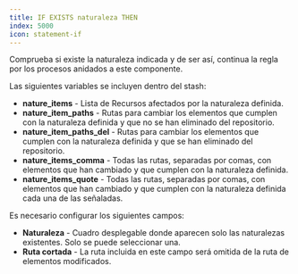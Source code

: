 ```yaml
---
title: IF EXISTS naturaleza THEN
index: 5000
icon: statement-if
---
```


Comprueba si existe la naturaleza indicada y de ser así, continua la regla por los procesos anidados a este componente.

Las siguientes variables se incluyen dentro del stash:

- **nature_items** - Lista de Recursos afectados por la naturaleza definida.
- **nature_item_paths** - Rutas para cambiar los elementos que cumplen con la naturaleza definida y que no se han
  eliminado del repositorio.
- **nature_item_paths_del** - Rutas para cambiar los elementos que cumplen con la naturaleza definida y que se han
  eliminado del repositorio.
- **nature_items_comma** - Todas las rutas, separadas por comas, con elementos que han cambiado y que cumplen con la
  naturaleza definida.
- **nature_items_quote** - Todas las rutas, separadas por comas, con elementos que han cambiado y que cumplen con la
  naturaleza definida cada una de las señaladas.

Es necesario configurar los siguientes campos:

- **Naturaleza** - Cuadro desplegable donde aparecen solo las naturalezas existentes. Solo se puede seleccionar una.
- **Ruta cortada** - La ruta incluida en este campo será omitida de la ruta de elementos modificados.

